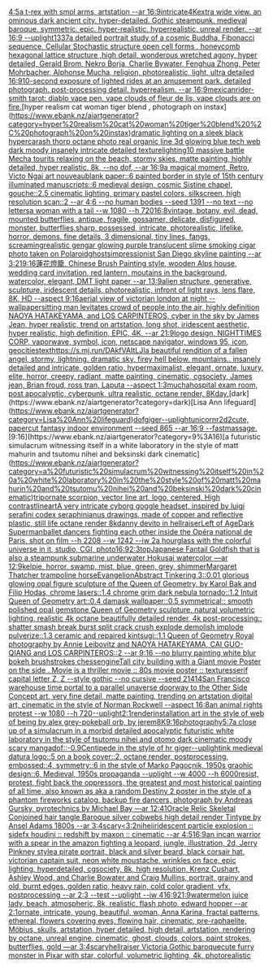 [4:5](https://www.ebank.nz/aiartgenerator?category=4%3A5)[a t-rex with smol arms, artstation --ar 16:9](https://www.ebank.nz/aiartgenerator?category=a%20t-rex%20with%20smol%20arms%2C%20artstation%20--ar%2016%3A9)[intricate](https://www.ebank.nz/aiartgenerator?category=intricate)[4K](https://www.ebank.nz/aiartgenerator?category=4K)[extra wide view. an ominous dark ancient city. hyper-detailed. Gothic steampunk. medieval baroque. symmetric. epic. hyper-realistic. hyperrealistic. unreal render. --ar 16:9 --uplight](https://www.ebank.nz/aiartgenerator?category=extra%20wide%20view.%20an%20ominous%20dark%20ancient%20city.%20hyper-detailed.%20Gothic%20steampunk.%20medieval%20baroque.%20symmetric.%20epic.%20hyper-realistic.%20hyperrealistic.%20unreal%20render.%20--ar%2016%3A9%20--uplight)[1337](https://www.ebank.nz/aiartgenerator?category=1337)[a detailed portrait study of a cosmic Buddha,  Fibonacci sequence, Cellular Stochastic structure open cell forms , honeycomb hexagonal lattice structure ,high detail, wonderous wretched agony, hyper detailed, Gerald Brom, Nekro Borja, Charlie Bywater, Fenghua Zhong, Peter Mohrbacher, Alphonse Mucha, religion, photorealistic, light, ultra detailed 16:9](https://www.ebank.nz/aiartgenerator?category=a%20detailed%20portrait%20study%20of%20a%20cosmic%20Buddha%2C%20%20Fibonacci%20sequence%2C%20Cellular%20Stochastic%20structure%20open%20cell%20forms%20%2C%20honeycomb%20hexagonal%20lattice%20structure%20%2Chigh%20detail%2C%20wonderous%20wretched%20agony%2C%20hyper%20detailed%2C%20Gerald%20Brom%2C%20Nekro%20Borja%2C%20Charlie%20Bywater%2C%20Fenghua%20Zhong%2C%20Peter%20Mohrbacher%2C%20Alphonse%20Mucha%2C%20religion%2C%20photorealistic%2C%20light%2C%20ultra%20detailed%2016%3A9)[10-second exposure of lighted rides at an amusement park.  detailed photograph.  post-processing detail.  hyperrealism.  --ar 16:9](https://www.ebank.nz/aiartgenerator?category=10-second%20exposure%20of%20lighted%20rides%20at%20an%20amusement%20park.%20%20detailed%20photograph.%20%20post-processing%20detail.%20%20hyperrealism.%20%20--ar%2016%3A9)[mexican](https://www.ebank.nz/aiartgenerator?category=mexican)[rider-smith tarot: diablo vape pen. vape clouds of fleur de lis, vape clouds are on fire.](https://www.ebank.nz/aiartgenerator?category=rider-smith%20tarot%3A%20diablo%20vape%20pen.%20vape%20clouds%20of%20fleur%20de%20lis%2C%20vape%20clouds%20are%20on%20fire.)[hyper realism cat woman tiger blend , photograph on instax](https://www.ebank.nz/aiartgenerator?category=hyper%20realism%20cat%20woman%20tiger%20blend%20%2C%20photograph%20on%20instax)[dramatic lighting on a sleek black hypercar](https://www.ebank.nz/aiartgenerator?category=dramatic%20lighting%20on%20a%20sleek%20black%20hypercar)[ash thorp octane photo real organic line 3d glowing blue tech web dark moody insanely intricate detailed texture](https://www.ebank.nz/aiartgenerator?category=ash%20thorp%20octane%20photo%20real%20organic%20line%203d%20glowing%20blue%20tech%20web%20dark%20moody%20insanely%20intricate%20detailed%20texture)[lighting](https://www.ebank.nz/aiartgenerator?category=lighting)[10 massive battle Mecha tourits relaxing on the beach, stormy skies, matte painting, highly detailed, hyper realistic, 8k, --no dof, --ar 16:9](https://www.ebank.nz/aiartgenerator?category=10%20massive%20battle%20Mecha%20tourits%20relaxing%20on%20the%20beach%2C%20stormy%20skies%2C%20matte%20painting%2C%20highly%20detailed%2C%20hyper%20realistic%2C%208k%2C%20--no%20dof%2C%20--ar%2016%3A9)[a magical moment, Retro, Victo Ngai art nouveau](https://www.ebank.nz/aiartgenerator?category=a%20magical%20moment%2C%20Retro%2C%20Victo%20Ngai%20art%20nouveau)[blank paper::6 painted border in style of 15th century illuminated manuscripts::6 medieval design, cosmic Sistine chapel, gouche::2.5 cinematic lighting, primary pastel colors, silkscreen, high resolution scan::2 --ar 4:6 --no human bodies --seed 1391 --no text --no letters](https://www.ebank.nz/aiartgenerator?category=blank%20paper%3A%3A6%20painted%20border%20in%20style%20of%2015th%20century%20illuminated%20manuscripts%3A%3A6%20medieval%20design%2C%20cosmic%20Sistine%20chapel%2C%20gouche%3A%3A2.5%20cinematic%20lighting%2C%20primary%20pastel%20colors%2C%20silkscreen%2C%20high%20resolution%20scan%3A%3A2%20--ar%204%3A6%20--no%20human%20bodies%20--seed%201391%20--no%20text%20--no%20letters)[a woman with a tail --w 1080 --h 720](https://www.ebank.nz/aiartgenerator?category=a%20woman%20with%20a%20tail%20--w%201080%20--h%20720)[16:8](https://www.ebank.nz/aiartgenerator?category=16%3A8)[vintage, botany, evil, dead, mounted butterflies, antique, fragile, gossamer, delicate, disfigured, monster, butterflies,sharp, possessed, intricate, photorealistic, lifelike, horror, demons, fine details, 3 dimensional, tiny lines, fangs, screaming](https://www.ebank.nz/aiartgenerator?category=vintage%2C%20botany%2C%20evil%2C%20dead%2C%20mounted%20butterflies%2C%20antique%2C%20fragile%2C%20gossamer%2C%20delicate%2C%20disfigured%2C%20monster%2C%20butterflies%2Csharp%2C%20possessed%2C%20intricate%2C%20photorealistic%2C%20lifelike%2C%20horror%2C%20demons%2C%20fine%20details%2C%203%20dimensional%2C%20tiny%20lines%2C%20fangs%2C%20screaming)[realistic gengar glowing purple translucent slime smoking cigar photo taken on Polaroid](https://www.ebank.nz/aiartgenerator?category=realistic%20gengar%20glowing%20purple%20translucent%20slime%20smoking%20cigar%20photo%20taken%20on%20Polaroid)[ghosts](https://www.ebank.nz/aiartgenerator?category=ghosts)[impressionist San Diego skyline painting --ar 3:2](https://www.ebank.nz/aiartgenerator?category=impressionist%20San%20Diego%20skyline%20painting%20--ar%203%3A2)[1](https://www.ebank.nz/aiartgenerator?category=1)[9:16](https://www.ebank.nz/aiartgenerator?category=9%3A16)[蓮花燈籠, Chinese Brush Painting style, wooden Alps house, wedding card invitation, red lantern, moutains in the background, watercolor, elegant, DMT light paper --ar 13:9](https://www.ebank.nz/aiartgenerator?category=%E8%93%AE%E8%8A%B1%E7%87%88%E7%B1%A0%2C%20Chinese%20Brush%20Painting%20style%2C%20wooden%20Alps%20house%2C%20wedding%20card%20invitation%2C%20red%20lantern%2C%20moutains%20in%20the%20background%2C%20watercolor%2C%20elegant%2C%20DMT%20light%20paper%20--ar%2013%3A9)[alien structure, generative, sculpture, iridescent details, photorealistic, infront of light rays, lens flare, 8K, HD --aspect 9:16](https://www.ebank.nz/aiartgenerator?category=alien%20structure%2C%20generative%2C%20sculpture%2C%20iridescent%20details%2C%20photorealistic%2C%20infront%20of%20light%20rays%2C%20lens%20flare%2C%208K%2C%20HD%20--aspect%209%3A16)[aerial view of victorian london at night --wallpaper](https://www.ebank.nz/aiartgenerator?category=aerial%20view%20of%20victorian%20london%20at%20night%20--wallpaper)[sitting man levitates crowd of people into the air, highly definition NAOYA HATAKEYAMA, and LOS CARPINTEROS, cyber in the sky by James Jean, hyper realistic, trend on artstation, long shot, iridescent aesthetic, hyper realistic, high definition, EPIC, 4K, --ar 21:9](https://www.ebank.nz/aiartgenerator?category=sitting%20man%20levitates%20crowd%20of%20people%20into%20the%20air%2C%20highly%20definition%20NAOYA%20HATAKEYAMA%2C%20and%20LOS%20CARPINTEROS%2C%20cyber%20in%20the%20sky%20by%20James%20Jean%2C%20hyper%20realistic%2C%20trend%20on%20artstation%2C%20long%20shot%2C%20iridescent%20aesthetic%2C%20hyper%20realistic%2C%20high%20definition%2C%20EPIC%2C%204K%2C%20--ar%2021%3A9)[logo design, NIGHTTIMES CORP, vaporwave, symbol, icon, netscape navigator, windows 95, icon, geocities](https://www.ebank.nz/aiartgenerator?category=logo%20design%2C%20NIGHTTIMES%20CORP%2C%20vaporwave%2C%20symbol%2C%20icon%2C%20netscape%20navigator%2C%20windows%2095%2C%20icon%2C%20geocities)[text](https://www.ebank.nz/aiartgenerator?category=text)[<https://s.mj.run/DAkfVAItLJI>](https://www.ebank.nz/aiartgenerator?category=%3Chttps%3A//s.mj.run/DAkfVAItLJI%3E)[a beautiful rendition of a fallen angel, stormy, lightning. dramatic sky, firey hell below. mountains.. insanely detailed and intricate, golden ratio, hypermaximalist, elegant, ornate, luxury, elite, horror, creepy, radiant, matte painting, cinematic, cgsociety, James jean, Brian froud, ross tran, Laputa --aspect 1:3](https://www.ebank.nz/aiartgenerator?category=a%20beautiful%20rendition%20of%20a%20fallen%20angel%2C%20stormy%2C%20lightning.%20dramatic%20sky%2C%20firey%20hell%20below.%20mountains..%20insanely%20detailed%20and%20intricate%2C%20golden%20ratio%2C%20hypermaximalist%2C%20elegant%2C%20ornate%2C%20luxury%2C%20elite%2C%20horror%2C%20creepy%2C%20radiant%2C%20matte%20painting%2C%20cinematic%2C%20cgsociety%2C%20James%20jean%2C%20Brian%20froud%2C%20ross%20tran%2C%20Laputa%20--aspect%201%3A3)[mucha](https://www.ebank.nz/aiartgenerator?category=mucha)[hospital exam room, post apocalyptic, cyberpunk, ultra realistic, octane render, 8K](https://www.ebank.nz/aiartgenerator?category=hospital%20exam%20room%2C%20post%20apocalyptic%2C%20cyberpunk%2C%20ultra%20realistic%2C%20octane%20render%2C%208K)[day.](https://www.ebank.nz/aiartgenerator?category=day.)[dark](https://www.ebank.nz/aiartgenerator?category=dark)[Lisa Ann lifeguard](https://www.ebank.nz/aiartgenerator?category=Lisa%20Ann%20lifeguard)[dof](https://www.ebank.nz/aiartgenerator?category=dof)[giger](https://www.ebank.nz/aiartgenerator?category=giger)[--uplight](https://www.ebank.nz/aiartgenerator?category=--uplight)[unicorn](https://www.ebank.nz/aiartgenerator?category=unicorn)[r2d2](https://www.ebank.nz/aiartgenerator?category=r2d2)[cute, papercut fantasy indoor environment --seed 865 --ar 16:9 --fast](https://www.ebank.nz/aiartgenerator?category=cute%2C%20papercut%20fantasy%20indoor%20environment%20--seed%20865%20--ar%2016%3A9%20--fast)[massage.](https://www.ebank.nz/aiartgenerator?category=massage.)[9:16](https://www.ebank.nz/aiartgenerator?category=9%3A16)[a futuristic simulacrum witnessing itself in a white laboratory in the style of matt mahurin and tsutomu nihei and beksinski dark cinematic](https://www.ebank.nz/aiartgenerator?category=a%20futuristic%20simulacrum%20witnessing%20itself%20in%20a%20white%20laboratory%20in%20the%20style%20of%20matt%20mahurin%20and%20tsutomu%20nihei%20and%20beksinski%20dark%20cinematic)[trip](https://www.ebank.nz/aiartgenerator?category=trip)[ornate scorpion, vector line art, logo, centered, High contrast](https://www.ebank.nz/aiartgenerator?category=ornate%20scorpion%2C%20vector%20line%20art%2C%20logo%2C%20centered%2C%20High%20contrast)[lineart](https://www.ebank.nz/aiartgenerator?category=lineart)[A very intricate cyborg goggle headset, inspired by luigi serafini codex seraphinianus drawings, made of copper and reflective plastic, still life octane render 8k](https://www.ebank.nz/aiartgenerator?category=A%20very%20intricate%20cyborg%20goggle%20headset%2C%20inspired%20by%20luigi%20serafini%20codex%20seraphinianus%20drawings%2C%20made%20of%20copper%20and%20reflective%20plastic%2C%20still%20life%20octane%20render%208k)[danny devito in hellraiser](https://www.ebank.nz/aiartgenerator?category=danny%20devito%20in%20hellraiser)[Left of Age](https://www.ebank.nz/aiartgenerator?category=Left%20of%20Age)[Dark Superman](https://www.ebank.nz/aiartgenerator?category=Dark%20Superman)[ballet dancers fighting each other inside the Opéra national de Paris, shot on film --h 2208 --w 1242 --iw 2](https://www.ebank.nz/aiartgenerator?category=ballet%20dancers%20fighting%20each%20other%20inside%20the%20Op%C3%A9ra%20national%20de%20Paris%2C%20shot%20on%20film%20--h%202208%20--w%201242%20--iw%202)[a hourglass with the colorful universe in it, studio, CGI, photo](https://www.ebank.nz/aiartgenerator?category=a%20hourglass%20with%20the%20colorful%20universe%20in%20it%2C%20studio%2C%20CGI%2C%20photo)[16:9](https://www.ebank.nz/aiartgenerator?category=16%3A9)[2:3](https://www.ebank.nz/aiartgenerator?category=2%3A3)[top](https://www.ebank.nz/aiartgenerator?category=top)[Japanese Fantail Goldfish that is also a steampunk submarine underwater Hokusai  watercolor —ar 12:9](https://www.ebank.nz/aiartgenerator?category=Japanese%20Fantail%20Goldfish%20that%20is%20also%20a%20steampunk%20submarine%20underwater%20Hokusai%20%20watercolor%20%E2%80%94ar%2012%3A9)[kelpie, horror, swamp, mist, blue, green, grey, shimmer](https://www.ebank.nz/aiartgenerator?category=kelpie%2C%20horror%2C%20swamp%2C%20mist%2C%20blue%2C%20green%2C%20grey%2C%20shimmer)[Margaret Thatcher trampoline horse](https://www.ebank.nz/aiartgenerator?category=Margaret%20Thatcher%20trampoline%20horse)[Evangelion](https://www.ebank.nz/aiartgenerator?category=Evangelion)[Abstract Tinkering 3::0.01 glorious glowing opal figure sculpture of the Queen of Geometry, by Karol Bak and Filip Hodas, chrome lasers::1.4 chrome grim dark nebula tornado::1.2 Intuit Queen of Geometry art::0.4 damask wallpaper::0.5 symmetrical:: smooth polished opal gemstone Queen of Geometry sculpture, natural volumetric lighting, realistic 4k octane beautifully detailed render, 4k post-processing:: shatter smash break burst split crack crush explode demolish implode pulverize::1.3 ceramic and repaired kintsugi::1.1 Queen of Geometry Royal photography by Annie Leibovitz and NAOYA HATAKEYAMA, CAI GUO-QIANG and LOS CARPINTEROS::2 --ar 9:16  --no blurry painting white blur bokeh brushstrokes chess](https://www.ebank.nz/aiartgenerator?category=Abstract%20Tinkering%203%3A%3A0.01%20glorious%20glowing%20opal%20figure%20sculpture%20of%20the%20Queen%20of%20Geometry%2C%20by%20Karol%20Bak%20and%20Filip%20Hodas%2C%20chrome%20lasers%3A%3A1.4%20chrome%20grim%20dark%20nebula%20tornado%3A%3A1.2%20Intuit%20Queen%20of%20Geometry%20art%3A%3A0.4%20damask%20wallpaper%3A%3A0.5%20symmetrical%3A%3A%20smooth%20polished%20opal%20gemstone%20Queen%20of%20Geometry%20sculpture%2C%20natural%20volumetric%20lighting%2C%20realistic%204k%20octane%20beautifully%20detailed%20render%2C%204k%20post-processing%3A%3A%20shatter%20smash%20break%20burst%20split%20crack%20crush%20explode%20demolish%20implode%20pulverize%3A%3A1.3%20ceramic%20and%20repaired%20kintsugi%3A%3A1.1%20Queen%20of%20Geometry%20Royal%20photography%20by%20Annie%20Leibovitz%20and%20NAOYA%20HATAKEYAMA%2C%20CAI%20GUO-QIANG%20and%20LOS%20CARPINTEROS%3A%3A2%20--ar%209%3A16%20%20--no%20blurry%20painting%20white%20blur%20bokeh%20brushstrokes%20chess)[engine](https://www.ebank.nz/aiartgenerator?category=engine)[Tall city building with a Giant movie Poster on the side . Movie is a thriller movie :: 80s movie poster :: textures](https://www.ebank.nz/aiartgenerator?category=Tall%20city%20building%20with%20a%20Giant%20movie%20Poster%20on%20the%20side%20.%20Movie%20is%20a%20thriller%20movie%20%3A%3A%2080s%20movie%20poster%20%3A%3A%20textures)[serif capital letter Z, Z --style gothic --no cursive --seed 21414](https://www.ebank.nz/aiartgenerator?category=serif%20capital%20letter%20Z%2C%20Z%20--style%20gothic%20--no%20cursive%20--seed%2021414)[San Francisco warehouse time portal to a parallel unaverse doorway to the Other Side Concept art, very fine detail, matte painting, trending on artstation digital art, cinematic in the style of Norman Rockwell  --aspect 16:8](https://www.ebank.nz/aiartgenerator?category=San%20Francisco%20warehouse%20time%20portal%20to%20a%20parallel%20unaverse%20doorway%20to%20the%20Other%20Side%20Concept%20art%2C%20very%20fine%20detail%2C%20matte%20painting%2C%20trending%20on%20artstation%20digital%20art%2C%20cinematic%20in%20the%20style%20of%20Norman%20Rockwell%20%20--aspect%2016%3A8)[an animal rights protest --w 1080 --h 720](https://www.ebank.nz/aiartgenerator?category=an%20animal%20rights%20protest%20--w%201080%20--h%20720)[--uplight](https://www.ebank.nz/aiartgenerator?category=--uplight)[2:1](https://www.ebank.nz/aiartgenerator?category=2%3A1)[render](https://www.ebank.nz/aiartgenerator?category=render)[installation art in the style of web of being by alex grey](https://www.ebank.nz/aiartgenerator?category=installation%20art%20in%20the%20style%20of%20web%20of%20being%20by%20alex%20grey)[-](https://www.ebank.nz/aiartgenerator?category=-)[pokeball orb, by jerem](https://www.ebank.nz/aiartgenerator?category=pokeball%20orb%2C%20by%20jerem)[8K](https://www.ebank.nz/aiartgenerator?category=8K)[9:16](https://www.ebank.nz/aiartgenerator?category=9%3A16)[photography](https://www.ebank.nz/aiartgenerator?category=photography)[5:7](https://www.ebank.nz/aiartgenerator?category=5%3A7)[a close up of a simulacrum in a morbid detailed apocalyptic futuristic white laboratory in the style of tsutomu nihei and otomo dark cinematic moody scary manga](https://www.ebank.nz/aiartgenerator?category=a%20close%20up%20of%20a%20simulacrum%20in%20a%20morbid%20detailed%20apocalyptic%20futuristic%20white%20laboratory%20in%20the%20style%20of%20tsutomu%20nihei%20and%20otomo%20dark%20cinematic%20moody%20scary%20manga)[dof::-0.9](https://www.ebank.nz/aiartgenerator?category=dof%3A%3A-0.9)[Centipede in the style of hr giger](https://www.ebank.nz/aiartgenerator?category=Centipede%20in%20the%20style%20of%20hr%20giger)[--uplight](https://www.ebank.nz/aiartgenerator?category=--uplight)[ink medieval datura logo::5 on a book cover::2, octane render, postprocessing, embossed::4, symmetry::6 in the style of Marko Pagoçnik, 1950s graohic design::6, Medieval, 1950s propaganda --uplight --w 4000 --h 6000](https://www.ebank.nz/aiartgenerator?category=ink%20medieval%20datura%20logo%3A%3A5%20on%20a%20book%20cover%3A%3A2%2C%20octane%20render%2C%20postprocessing%2C%20embossed%3A%3A4%2C%20symmetry%3A%3A6%20in%20the%20style%20of%20Marko%20Pago%C3%A7nik%2C%201950s%20graohic%20design%3A%3A6%2C%20Medieval%2C%201950s%20propaganda%20--uplight%20--w%204000%20--h%206000)[resist, protest, fight back the oppressors, the greatest and most historical painting of all time, also known as aka a random Destiny 2 poster in the style of a phantom fireworks catalog, backup fire dancers, photograph by Andreas Gursky, pyrotechnics by Michael Bay —ar 12:41](https://www.ebank.nz/aiartgenerator?category=resist%2C%20protest%2C%20fight%20back%20the%20oppressors%2C%20the%20greatest%20and%20most%20historical%20painting%20of%20all%20time%2C%20also%20known%20as%20aka%20a%20random%20Destiny%202%20poster%20in%20the%20style%20of%20a%20phantom%20fireworks%20catalog%2C%20backup%20fire%20dancers%2C%20photograph%20by%20Andreas%20Gursky%2C%20pyrotechnics%20by%20Michael%20Bay%20%E2%80%94ar%2012%3A41)[Oracle Relic Skeletal Conjoined hair tangle Baroque silver cobwebs high detail render Tintype by Ansel Adams 1800s --ar 3:4](https://www.ebank.nz/aiartgenerator?category=Oracle%20Relic%20Skeletal%20Conjoined%20hair%20tangle%20Baroque%20silver%20cobwebs%20high%20detail%20render%20Tintype%20by%20Ansel%20Adams%201800s%20--ar%203%3A4)[scary](https://www.ebank.nz/aiartgenerator?category=scary)[<3:2](https://www.ebank.nz/aiartgenerator?category=%3C3%3A2)[nihei](https://www.ebank.nz/aiartgenerator?category=nihei)[iridescent particle explosion :: sidefx houdini :: redshift by maxon :: cinematic --ar 4:5](https://www.ebank.nz/aiartgenerator?category=iridescent%20particle%20explosion%20%3A%3A%20sidefx%20houdini%20%3A%3A%20redshift%20by%20maxon%20%3A%3A%20cinematic%20--ar%204%3A5)[16:9](https://www.ebank.nz/aiartgenerator?category=16%3A9)[an incan warrior with a spear in the amazon fighting a leopard, jungle, illustration, 2d, Jerry Pinkney style](https://www.ebank.nz/aiartgenerator?category=an%20incan%20warrior%20with%20a%20spear%20in%20the%20amazon%20fighting%20a%20leopard%2C%20jungle%2C%20illustration%2C%202d%2C%20Jerry%20Pinkney%20style)[a pirate portrait, black and silver beard, black corsair hat, victorian captain suit, neon white moustache, wrinkles on face, epic lighting, hyperdetailed, cgsociety, 8k, high resolution, Krenz Cushart, Ashley Wood, and Charlie Bowater and Craig Mullins, portrait, grainy and old, burnt edges, golden ratio, heavy rain, cold color gradient, vfx, postprocessing --ar 2:3 --test --uplight --iw 4](https://www.ebank.nz/aiartgenerator?category=a%20pirate%20portrait%2C%20black%20and%20silver%20beard%2C%20black%20corsair%20hat%2C%20victorian%20captain%20suit%2C%20neon%20white%20moustache%2C%20wrinkles%20on%20face%2C%20epic%20lighting%2C%20hyperdetailed%2C%20cgsociety%2C%208k%2C%20high%20resolution%2C%20Krenz%20Cushart%2C%20Ashley%20Wood%2C%20and%20Charlie%20Bowater%20and%20Craig%20Mullins%2C%20portrait%2C%20grainy%20and%20old%2C%20burnt%20edges%2C%20golden%20ratio%2C%20heavy%20rain%2C%20cold%20color%20gradient%2C%20vfx%2C%20postprocessing%20--ar%202%3A3%20--test%20--uplight%20--iw%204)[16:9](https://www.ebank.nz/aiartgenerator?category=16%3A9)[21:9](https://www.ebank.nz/aiartgenerator?category=21%3A9)[watermelon juice lady, beach, atmospheric, 8k, realistic, flash photo, edward hopper --ar 2:1](https://www.ebank.nz/aiartgenerator?category=watermelon%20juice%20lady%2C%20beach%2C%20atmospheric%2C%208k%2C%20realistic%2C%20flash%20photo%2C%20edward%20hopper%20--ar%202%3A1)[ornate, intricate, young, beautiful, woman, Anna Karina, fractal patterns, ethereal, flowers covering eyes, flowing hair, cinematic, pre-raphaelite, Möbius, skulls, artstation, hyper detailed, high detail, artstation, rendering by octane, unreal engine, cinematic, ghost, clouds, colors, paint strokes, butterflies, gold —ar 3:4](https://www.ebank.nz/aiartgenerator?category=ornate%2C%20intricate%2C%20young%2C%20beautiful%2C%20woman%2C%20Anna%20Karina%2C%20fractal%20patterns%2C%20ethereal%2C%20flowers%20covering%20eyes%2C%20flowing%20hair%2C%20cinematic%2C%20pre-raphaelite%2C%20M%C3%B6bius%2C%20skulls%2C%20artstation%2C%20hyper%20detailed%2C%20high%20detail%2C%20artstation%2C%20rendering%20by%20octane%2C%20unreal%20engine%2C%20cinematic%2C%20ghost%2C%20clouds%2C%20colors%2C%20paint%20strokes%2C%20butterflies%2C%20gold%20%E2%80%94ar%203%3A4)[scary](https://www.ebank.nz/aiartgenerator?category=scary)[hellraiser Victoria Gothic baroque](https://www.ebank.nz/aiartgenerator?category=hellraiser%20Victoria%20Gothic%20baroque)[cute furry monster in Pixar with star, colorful, volumetric lighting, 4k, photorealistic](https://www.ebank.nz/aiartgenerator?category=cute%20furry%20monster%20in%20Pixar%20with%20star%2C%20colorful%2C%20volumetric%20lighting%2C%204k%2C%20photorealistic)